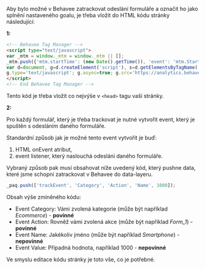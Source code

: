 Aby bylo možné v Behavee zatrackovat odeslání formuláře a označit ho jako splnění nastaveného goalu, je třeba vložit do HTML kódu stránky následující:

**1:**

```html
<!-- Behavee Tag Manager -->
<script type="text/javascript">
var _mtm = window._mtm = window._mtm || [];
_mtm.push({'mtm.startTime': (new Date().getTime()), 'event': 'mtm.Start'});
var d=document, g=d.createElement('script'), s=d.getElementsByTagName('script')[0];
g.type='text/javascript'; g.async=true; g.src='https://analytics.behavee.com/js/{{container_id}}.js'; s.parentNode.insertBefore(g,s);
</script>
<!-- End Behavee Tag Manager -->
```

Tento kód je třeba vložit co nejvýše v `<head>` tagu vaší stránky.

**2:**

Pro každý formulář, který je třeba trackovat je nutné vytvořit event, který je spuštěn s odesláním daného formuláře.

Standardní způsob jak je možné tento event vytvořit je buď:
1. HTML onEvent atribut,
2. event listener, který naslouchá odeslání daného formuláře.

Vybraný způsob pak musí obsahovat níže uvedený kód, který pushne data, které jsme schopní zatrackovat v Behavee do data-layeru.

```javascript
_paq.push(['trackEvent', 'Category', 'Action', 'Name', 1000]);
```

Obsah výše zmíněného kódu:
- Event Category: Vámi zvolená kategorie (může být například *Ecommerce*) - **povinné**
- Event Action: Rovněž vámi zvolená akce (může být například *Form_1*) - **povinné**
- Event Name: Jakékoliv jméno (může být například *Smartphone*) - **nepovinné**
- Event Value: Případná hodnota, například 1000 - **nepovinné**

Ve smyslu editace kódu stránky je toto vše, co je potřebné.